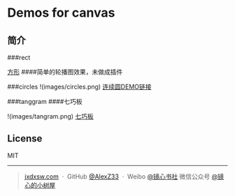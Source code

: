 # Demos for canvas

## 简介
###rect
 
 [方形](https://alexz33.github.io/canvas_demo/rect.html)
####简单的轮播图效果，未做成插件

###circles
!(images/circles.png)
[连续圆DEMO链接](https://alexz33.github.io/canvas_demo/circles.html)

###tanggram
####七巧板

!(images/tangram.png)
[七巧板](https://alexz33.github.io/canvas_demo/tangram.html)


## License

MIT

---

> [jxdxsw.com](http://jxdxsw.com) &nbsp;&middot;&nbsp;
> GitHub [@AlexZ33](https://github.com/AlexZ33) &nbsp;&middot;&nbsp;
> Weibo [@镜心书社](http://weibo.com/jxtreehouse)
> 微信公众号 [@镜心的小树屋](https://mp.weixin.qq.com/profile?src=3&timestamp=1489126366&ver=1&signature=i4ePHN8uLAwwTC24fYOKnTMBoag*ZM8YXkML7E6v8KcTyAQQDWUZuoS4TRxuX1ZCpqtaEpVTSOo5k9hEj-Rq-Q==)
